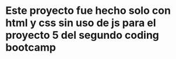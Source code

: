 # Este proyecto fue hecho solo con html y css sin uso de js para el proyecto 5 del segundo coding bootcamp
